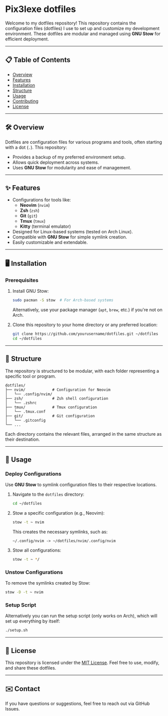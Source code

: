 # Pix3lexe dotfiles

Welcome to my dotfiles repository! This repository contains the configuration files (dotfiles) I use to set up and customize my development environment. These dotfiles are modular and managed using **GNU Stow** for efficient deployment.

---

## 📋 **Table of Contents**
- [Overview](#overview)
- [Features](#features)
- [Installation](#installation)
- [Structure](#structure)
- [Usage](#usage)
- [Contributing](#contributing)
- [License](#license)

---

## 🛠️ **Overview**
Dotfiles are configuration files for various programs and tools, often starting with a dot (`.`). This repository:
- Provides a backup of my preferred environment setup.
- Allows quick deployment across systems.
- Uses **GNU Stow** for modularity and ease of management.

---

## ✨ **Features**
- Configurations for tools like:
  - **Neovim** (`nvim`)
  - **Zsh** (`zsh`)
  - **Git** (`git`)
  - **Tmux** (`tmux`)
  - **Kitty** (terminal emulator)
- Designed for Linux-based systems (tested on Arch Linux).
- Compatible with **GNU Stow** for simple symlink creation.
- Easily customizable and extendable.

---

## 🖥️ **Installation**

### **Prerequisites**
1. Install GNU Stow:
   ```bash
   sudo pacman -S stow  # For Arch-based systems
   ```
   Alternatively, use your package manager (`apt`, `brew`, etc.) if you're not on Arch.
   
2. Clone this repository to your home directory or any preferred location:
   ```bash
   git clone https://github.com/yourusername/dotfiles.git ~/dotfiles
   cd ~/dotfiles
   ```

---

## 📁 **Structure**
The repository is structured to be modular, with each folder representing a specific tool or program.

```
dotfiles/
├── nvim/            # Configuration for Neovim
│   └── .config/nvim/
├── zsh/             # Zsh shell configuration
│   └── .zshrc
├── tmux/            # Tmux configuration
│   └── .tmux.conf
├── git/             # Git configuration
│   └── .gitconfig
└── ...
```

Each directory contains the relevant files, arranged in the same structure as their destination.

---

## 🚀 **Usage**

### Deploy Configurations
Use **GNU Stow** to symlink configuration files to their respective locations.

1. Navigate to the `dotfiles` directory:
   ```bash
   cd ~/dotfiles
   ```

2. Stow a specific configuration (e.g., Neovim):
   ```bash
   stow -t ~ nvim
   ```
   This creates the necessary symlinks, such as:
   ```
   ~/.config/nvim -> ~/dotfiles/nvim/.config/nvim
   ```

3. Stow all configurations:
   ```bash
   stow -t ~ */
   ```

### Unstow Configurations
To remove the symlinks created by Stow:
```bash
stow -D -t ~ nvim
```

### Setup Script
Alternatively you can run the setup script (only works on Arch), which will set up everything by itself:
```bash
./setup.sh
```

---

## 📜 **License**
This repository is licensed under the [MIT License](https://opensource.org/licenses/MIT). Feel free to use, modify, and share these dotfiles.

---

## ✉️ **Contact**
If you have questions or suggestions, feel free to reach out via GitHub Issues.
